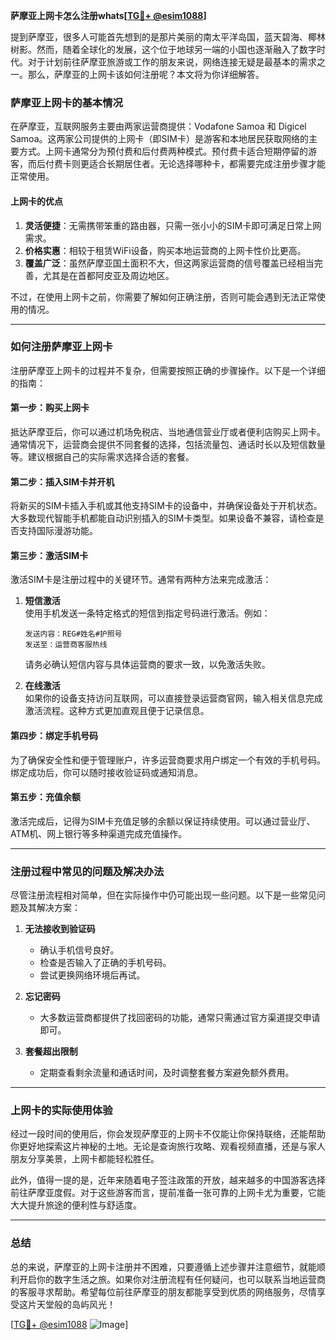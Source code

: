 **萨摩亚上网卡怎么注册whats[[TG💪+ @esim1088](https://t.me/s/esim1088)]**

提到萨摩亚，很多人可能首先想到的是那片美丽的南太平洋岛国，蓝天碧海、椰林树影。然而，随着全球化的发展，这个位于地球另一端的小国也逐渐融入了数字时代。对于计划前往萨摩亚旅游或工作的朋友来说，网络连接无疑是最基本的需求之一。那么，萨摩亚的上网卡该如何注册呢？本文将为你详细解答。

### 萨摩亚上网卡的基本情况

在萨摩亚，互联网服务主要由两家运营商提供：Vodafone Samoa 和 Digicel Samoa。这两家公司提供的上网卡（即SIM卡）是游客和本地居民获取网络的主要方式。上网卡通常分为预付费和后付费两种模式。预付费卡适合短期停留的游客，而后付费卡则更适合长期居住者。无论选择哪种卡，都需要完成注册步骤才能正常使用。

#### 上网卡的优点

1. **灵活便捷**：无需携带笨重的路由器，只需一张小小的SIM卡即可满足日常上网需求。
2. **价格实惠**：相较于租赁WiFi设备，购买本地运营商的上网卡性价比更高。
3. **覆盖广泛**：虽然萨摩亚国土面积不大，但这两家运营商的信号覆盖已经相当完善，尤其是在首都阿皮亚及周边地区。

不过，在使用上网卡之前，你需要了解如何正确注册，否则可能会遇到无法正常使用的情况。

---

### 如何注册萨摩亚上网卡

注册萨摩亚上网卡的过程并不复杂，但需要按照正确的步骤操作。以下是一个详细的指南：

#### 第一步：购买上网卡

抵达萨摩亚后，你可以通过机场免税店、当地通信营业厅或者便利店购买上网卡。通常情况下，运营商会提供不同套餐的选择，包括流量包、通话时长以及短信数量等。建议根据自己的实际需求选择合适的套餐。

#### 第二步：插入SIM卡并开机

将新买的SIM卡插入手机或其他支持SIM卡的设备中，并确保设备处于开机状态。大多数现代智能手机都能自动识别插入的SIM卡类型。如果设备不兼容，请检查是否支持国际漫游功能。

#### 第三步：激活SIM卡

激活SIM卡是注册过程中的关键环节。通常有两种方法来完成激活：

1. **短信激活**  
   使用手机发送一条特定格式的短信到指定号码进行激活。例如：
   ```
   发送内容：REG#姓名#护照号
   发送至：运营商客服热线
   ```
   请务必确认短信内容与具体运营商的要求一致，以免激活失败。

2. **在线激活**  
   如果你的设备支持访问互联网，可以直接登录运营商官网，输入相关信息完成激活流程。这种方式更加直观且便于记录信息。

#### 第四步：绑定手机号码

为了确保安全性和便于管理账户，许多运营商要求用户绑定一个有效的手机号码。绑定成功后，你可以随时接收验证码或通知消息。

#### 第五步：充值余额

激活完成后，记得为SIM卡充值足够的余额以保证持续使用。可以通过营业厅、ATM机、网上银行等多种渠道完成充值操作。

---

### 注册过程中常见的问题及解决办法

尽管注册流程相对简单，但在实际操作中仍可能出现一些问题。以下是一些常见问题及其解决方案：

1. **无法接收到验证码**
   - 确认手机信号良好。
   - 检查是否输入了正确的手机号码。
   - 尝试更换网络环境后再试。

2. **忘记密码**
   - 大多数运营商都提供了找回密码的功能，通常只需通过官方渠道提交申请即可。

3. **套餐超出限制**
   - 定期查看剩余流量和通话时间，及时调整套餐方案避免额外费用。

---

### 上网卡的实际使用体验

经过一段时间的使用后，你会发现萨摩亚的上网卡不仅能让你保持联络，还能帮助你更好地探索这片神秘的土地。无论是查询旅行攻略、观看视频直播，还是与家人朋友分享美景，上网卡都能轻松胜任。

此外，值得一提的是，近年来随着电子签注政策的开放，越来越多的中国游客选择前往萨摩亚度假。对于这些游客而言，提前准备一张可靠的上网卡尤为重要，它能大大提升旅途的便利性与舒适度。

---

### 总结

总的来说，萨摩亚的上网卡注册并不困难，只要遵循上述步骤并注意细节，就能顺利开启你的数字生活之旅。如果你对注册流程有任何疑问，也可以联系当地运营商的客服寻求帮助。希望每位前往萨摩亚的朋友都能享受到优质的网络服务，尽情享受这片天堂般的岛屿风光！

[[TG💪+ @esim1088](https://t.me/s/esim1088) ![Image](https://i.postimg.cc/4NQfJmqS/Snipaste-2025-05-13-00-14-12.png)]
